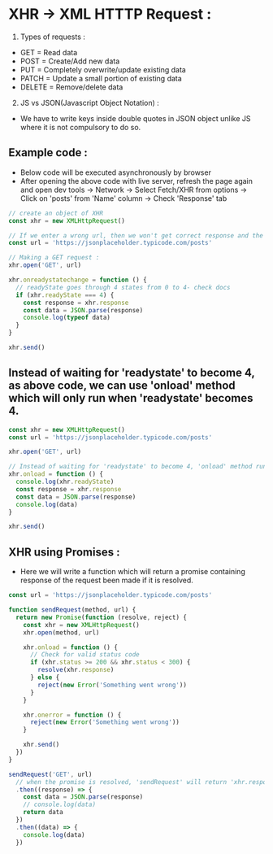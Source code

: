 # XHR -> XML HTTTP Request :

1. Types of requests :

- GET = Read data
- POST = Create/Add new data
- PUT = Completely overwrite/update existing data
- PATCH = Update a small portion of existing data
- DELETE = Remove/delete data

2. JS vs JSON(Javascript Object Notation) :

- We have to write keys inside double quotes in JSON object unlike JS where it is not compulsory to do so. 

## Example code :

- Below code will be executed asynchronously by browser
- After opening the above code with live server, refresh the page again and open dev tools -> Network -> Select Fetch/XHR from options -> Click on 'posts' from 'Name' column -> Check 'Response' tab

```js
// create an object of XHR
const xhr = new XMLHttpRequest()

// If we enter a wrong url, then we won't get correct response and the 'Status code' obtained will be '404'.
const url = 'https://jsonplaceholder.typicode.com/posts'

// Making a GET request :
xhr.open('GET', url)

xhr.onreadystatechange = function () {
  // readyState goes through 4 states from 0 to 4- check docs
  if (xhr.readyState === 4) {
    const response = xhr.response
    const data = JSON.parse(response)
    console.log(typeof data)
  }
}

xhr.send()

```

## Instead of waiting for 'readystate' to become 4, as above code, we can use 'onload' method which will only run when 'readystate' becomes 4.

```js
const xhr = new XMLHttpRequest()
const url = 'https://jsonplaceholder.typicode.com/posts'

xhr.open('GET', url)

// Instead of waiting for 'readystate' to become 4, 'onload' method runs only when 'readystate' becomes 4.
xhr.onload = function () {
  console.log(xhr.readyState)
  const response = xhr.response
  const data = JSON.parse(response)
  console.log(data)
}

xhr.send()
```

## XHR using Promises :

- Here we will write a function which will return a promise containing response of the request been made if it is resolved.

```js
const url = 'https://jsonplaceholder.typicode.com/posts'

function sendRequest(method, url) {
  return new Promise(function (resolve, reject) {
    const xhr = new XMLHttpRequest()
    xhr.open(method, url)

    xhr.onload = function () {
      // Check for valid status code
      if (xhr.status >= 200 && xhr.status < 300) {
        resolve(xhr.response)
      } else {
        reject(new Error('Something went wrong'))
      }
    }

    xhr.onerror = function () {
      reject(new Error('Something went wrong'))
    }

    xhr.send()
  })
}

sendRequest('GET', url)
  // when the promise is resolved, 'sendRequest' will return 'xhr.response' which we will parse in 'then' method and then this 'then' method will return data to next 'then' as the promise is resolved.
  .then((response) => {
    const data = JSON.parse(response)
    // console.log(data)
    return data
  })
  .then((data) => {
    console.log(data)
  })

```
